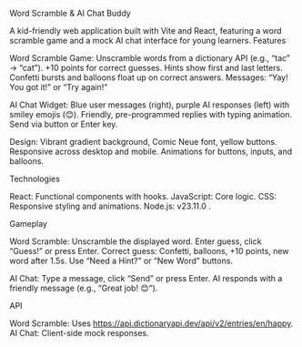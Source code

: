Word Scramble & AI Chat Buddy

A kid-friendly web application built with Vite and React, featuring a word scramble game and a mock AI chat interface for young learners.
Features

Word Scramble Game:
Unscramble words from a dictionary API (e.g., “tac” → “cat”).
+10 points for correct guesses.
Hints show first and last letters.
Confetti bursts and balloons float up on correct answers.
Messages: “Yay! You got it!” or “Try again!”


AI Chat Widget:
Blue user messages (right), purple AI responses (left) with smiley emojis (😊).
Friendly, pre-programmed replies with typing animation.
Send via button or Enter key.


Design:
Vibrant gradient background, Comic Neue font, yellow buttons.
Responsive across desktop and mobile.
Animations for buttons, inputs, and balloons.



Technologies

React: Functional components with hooks.
JavaScript: Core logic.
CSS: Responsive styling and animations.
Node.js: v23.11.0 .


Gameplay

Word Scramble:
Unscramble the displayed word.
Enter guess, click “Guess!” or press Enter.
Correct guess: Confetti, balloons, +10 points, new word after 1.5s.
Use “Need a Hint?” or “New Word” buttons.


AI Chat:
Type a message, click “Send” or press Enter.
AI responds with a friendly message (e.g., “Great job! 😊”).



API

Word Scramble: Uses https://api.dictionaryapi.dev/api/v2/entries/en/happy.
AI Chat: Client-side mock responses.


